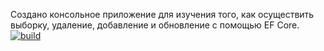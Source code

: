 Создано консольное приложение для изучения того, как осуществить выборку, удаление, добавление и обновление с помощью EF Core.
[![build](https://github.com/lefas13/CustomDB/actions/workflows/blank.yml/badge.svg?branch=lab2)](https://github.com/lefas13/CustomDB/actions/workflows/blank.yml)
